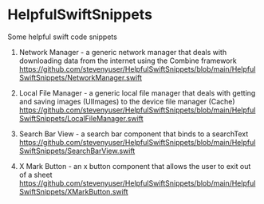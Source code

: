 # HelpfulSwiftSnippets
Some helpful swift code snippets

1) Network Manager - a generic network manager that deals with downloading data from the internet using the Combine framework
https://github.com/stevenyuser/HelpfulSwiftSnippets/blob/main/HelpfulSwiftSnippets/NetworkManager.swift 

2) Local File Manager - a generic local file manager that deals with getting and saving images (UIImages) to the device file manager (Cache)
https://github.com/stevenyuser/HelpfulSwiftSnippets/blob/main/HelpfulSwiftSnippets/LocalFileManager.swift 

3) Search Bar View - a search bar component that binds to a searchText
https://github.com/stevenyuser/HelpfulSwiftSnippets/blob/main/HelpfulSwiftSnippets/SearchBarView.swift 

4) X Mark Button - an x button component that allows the user to exit out of a sheet
https://github.com/stevenyuser/HelpfulSwiftSnippets/blob/main/HelpfulSwiftSnippets/XMarkButton.swift 
